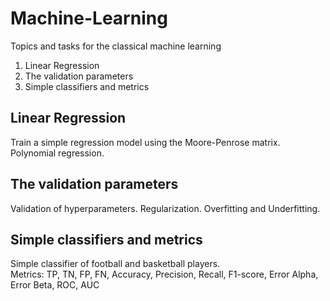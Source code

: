 # Machine-Learning
Topics and tasks for the classical machine learning

1. Linear Regression
2. The validation parameters
3. Simple classifiers and metrics

## Linear Regression
Train a simple regression model using the Moore-Penrose matrix. Polynomial regression.
## The validation parameters
Validation of hyperparameters. Regularization. Overfitting and Underfitting.
## Simple classifiers and metrics
Simple classifier of football and basketball players.</br>
Metrics: TP, TN, FP, FN, Accuracy, Precision, Recall, F1-score, Error Alpha, Error Beta, ROC, AUC
